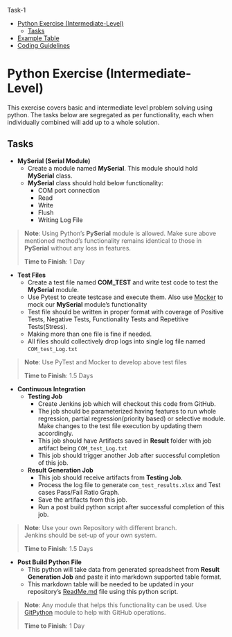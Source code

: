 Task-1

-   [Python Exercise (Intermediate-Level)](#python-exercise-intermediate-level)
    -   [Tasks](#tasks)
-   [Example Table](#example-table)
-   [Coding Guidelines](#coding-guidelines)

# Python Exercise (Intermediate-Level)

This exercise covers basic and intermediate level problem solving using python. The tasks below are segregated as per functionality, each when individually combined will add up to a whole solution.

## Tasks

-   **MySerial (Serial Module)**
    -   Create a module named **MySerial**. This module should hold **MySerial** class.
    -   **MySerial** class should hold below functionality:
        -   COM port connection
        -   Read
        -   Write
        -   Flush
        -   Writing Log File

> **Note**: Using Python’s **PySerial** module is allowed. Make sure above mentioned method’s functionality remains identical to those in **PySerial** without any loss in features.
> 
> **Time to Finish**: 1 Day

-   **Test Files**
    -   Create a test file named **COM_TEST** and write test code to test the **MySerial** module.
    -   Use Pytest to create testcase and execute them. Also use [Mocker](https://pytest-mock.readthedocs.io/en/latest/usage.html) to mock our **MySerial** module’s functionality
    -   Test file should be written in proper format with coverage of Positive Tests, Negative Tests, Functionality Tests and Repetitive Tests(Stress).
    -   Making more than one file is fine if needed.
    -   All files should collectively drop logs into single log file named `COM_test_Log.txt`

> **Note**: Use PyTest and Mocker to develop above test files
> 
> **Time to Finish**: 1.5 Days

-   **Continuous Integration**
    -   **Testing Job**
        -   Create Jenkins job which will checkout this code from GitHub.
        -   The job should be parameterized having features to run whole regression, partial regression(priority based) or selective module. Make changes to the test file execution by updating them accordingly.
        -   This job should have Artifacts saved in **Result** folder with job artifact being `COM_test_Log.txt`
        -   This job should trigger another Job after successful completion of this job.
    -   **Result Generation Job**
        -   This job should receive artifacts from **Testing Job**.
        -   Process the log file to generate `com_test_results.xlsx` and Test cases Pass/Fail Ratio Graph.
        -   Save the artifacts from this job.
        -   Run a post build python script after successful completion of this job.

> **Note**: Use your own Repository with different branch.  
> Jenkins should be set-up of your own system.
> 
> **Time to Finish**: 1.5 Days

-   **Post Build Python File**
    -   This python will take data from generated spreadsheet from **Result Generation Job** and paste it into markdown supported table format.
    -   This markdown table will be needed to be updated in your repository’s [ReadMe.md](http://ReadMe.md) file using this python script.

> **Note**: Any module that helps this functionality can be used. Use [GitPython](https://gitpython.readthedocs.io/en/stable/tutorial.html) module to help with GitHub operations.
> 
> **Time to Finish**: 1 Day
